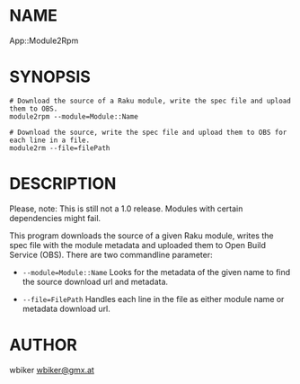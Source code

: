 NAME
====

App::Module2Rpm

SYNOPSIS
========

    # Download the source of a Raku module, write the spec file and upload them to OBS.
    module2rpm --module=Module::Name

    # Download the source, write the spec file and upload them to OBS for each line in a file.
    module2rm --file=filePath

DESCRIPTION
===========

Please, note: This is still not a 1.0 release. Modules with certain dependencies might fail.

This program downloads the source of a given Raku module, writes the spec file with the module
metadata and uploaded them to Open Build Service (OBS).
There are two commandline parameter:

  * `--module=Module::Name` Looks for the metadata of the given name to find the
   source download url and metadata.

  * `--file=FilePath` Handles each line in the file as either module name or metadata
  download url.

AUTHOR
======

wbiker <wbiker@gmx.at>
